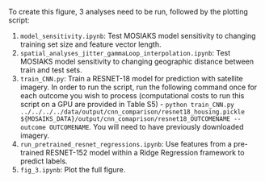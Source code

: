 To create this figure, 3 analyses need to be run, followed by the plotting script:

1. `model_sensitivity.ipynb`: Test MOSIAKS model sensitivity to changing training set size and feature vector length.
2. `spatial_analyses_jitter_gammaLoop_interpolation.ipynb`: Test MOSIAKS model sensitivity to changing geographic distance between train and test sets.
3. `train_CNN.py`: Train a RESNET-18 model for prediction with satellite imagery. In order to run the script, run the following command once for each outcome you wish to process (computational costs to run this script on a GPU are provided in Table S5) - `python train_CNN.py ../../../../data/output/cnn_comparison/resnet18_housing.pickle ${MOSAIKS_DATA}/output/cnn_comaprison/resnet18_OUTCOMENAME --outcome OUTCOMENAME`. You will need to have previously downloaded imagery.
4. `run_pretrained_resnet_regressions.ipynb`: Use features from a pre-trained RESNET-152 model within a Ridge Regression framework to predict labels.
5. `fig_3.ipynb`: Plot the full figure.